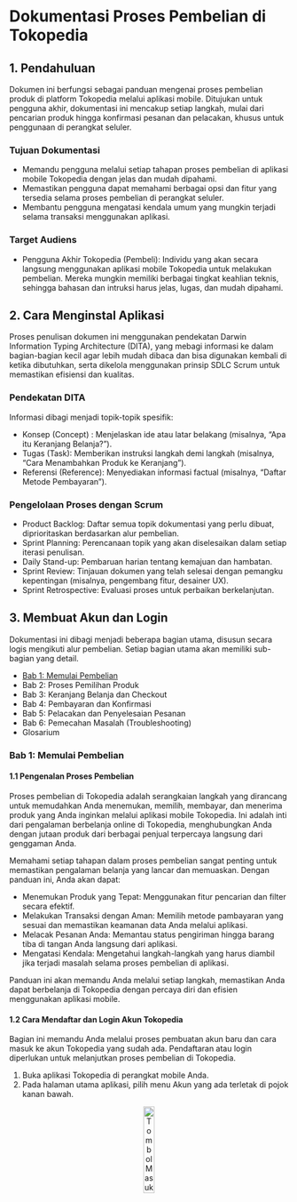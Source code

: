 # Dokumentasi Proses Pembelian di Tokopedia #

## 1.	Pendahuluan ##
Dokumen ini berfungsi sebagai panduan mengenai proses pembelian produk di platform Tokopedia melalui aplikasi mobile. Ditujukan untuk pengguna akhir, dokumentasi ini mencakup setiap langkah, mulai dari pencarian produk hingga konfirmasi pesanan dan pelacakan, khusus untuk penggunaan di perangkat seluler.

### Tujuan Dokumentasi ###
* Memandu pengguna melalui setiap tahapan proses pembelian di aplikasi mobile Tokopedia dengan jelas dan mudah dipahami.
* Memastikan pengguna dapat memahami berbagai opsi dan fitur yang tersedia selama proses pembelian di perangkat seluler.
* Membantu pengguna mengatasi kendala umum yang mungkin terjadi selama transaksi menggunakan aplikasi.

### Target Audiens ###
* Pengguna Akhir Tokopedia (Pembeli): Individu yang akan secara langsung menggunakan aplikasi mobile Tokopedia untuk melakukan pembelian. Mereka mungkin memiliki berbagai tingkat keahlian teknis, sehingga bahasan dan intruksi harus jelas, lugas, dan mudah dipahami.

## 2.	Cara Menginstal Aplikasi ##
Proses penulisan dokumen ini menggunakan pendekatan Darwin Information Typing Architecture (DITA), yang mebagi informasi ke dalam bagian-bagian kecil agar lebih mudah dibaca dan bisa digunakan kembali di ketika dibutuhkan, serta dikelola menggunakan prinsip SDLC Scrum untuk memastikan efisiensi dan kualitas.

### Pendekatan DITA ###
Informasi dibagi menjadi topik-topik spesifik:
* Konsep (Concept) : Menjelaskan ide atau latar belakang (misalnya, “Apa itu Keranjang Belanja?”).
* Tugas (Task): Memberikan instruksi langkah demi langkah (misalnya, “Cara Menambahkan Produk ke Keranjang”).
* Referensi (Reference): Menyediakan informasi factual (misalnya, “Daftar Metode Pembayaran”).

### Pengelolaan Proses dengan Scrum ###
* Product Backlog: Daftar semua topik dokumentasi yang perlu dibuat, diprioritaskan berdasarkan alur pembelian.
* Sprint Planning: Perencanaan topik yang akan diselesaikan dalam setiap iterasi penulisan.
* Daily Stand-up: Pembaruan harian tentang kemajuan dan hambatan.
* Sprint Review: Tinjauan dokumen yang telah selesai dengan pemangku kepentingan (misalnya, pengembang fitur, desainer UX).
* Sprint Retrospective: Evaluasi proses untuk perbaikan berkelanjutan.

## 3.	Membuat Akun dan Login ##
Dokumentasi ini dibagi menjadi beberapa bagian utama, disusun secara logis mengikuti alur pembelian. Setiap bagian utama akan memiliki sub-bagian yang detail.
* [Bab 1: Memulai Pembelian](#bab-1-memulai-pembelian)
* Bab 2: Proses Pemilihan Produk
* Bab 3: Keranjang Belanja dan Checkout
* Bab 4: Pembayaran dan Konfirmasi
* Bab 5: Pelacakan dan Penyelesaian Pesanan
* Bab 6: Pemecahan Masalah (Troubleshooting)
* Glosarium

### Bab 1: Memulai Pembelian ###
#### 1.1	Pengenalan Proses Pembelian ####
Proses pembelian di Tokopedia adalah serangkaian langkah yang dirancang untuk memudahkan Anda menemukan, memilih, membayar, dan menerima produk yang Anda inginkan melalui aplikasi mobile Tokopedia. Ini adalah inti dari pengalaman berbelanja online di Tokopedia, menghubungkan Anda dengan jutaan produk dari berbagai penjual terpercaya langsung dari genggaman Anda.

Memahami setiap tahapan dalam proses pembelian sangat penting untuk memastikan pengalaman belanja yang lancar dan memuaskan. Dengan panduan ini, Anda akan dapat:
* Menemukan Produk yang Tepat: Menggunakan fitur pencarian dan filter secara efektif.
* Melakukan Transaksi dengan Aman: Memilih metode pambayaran yang sesuai dan memastikan keamanan data Anda melalui aplikasi.
* Melacak Pesanan Anda: Memantau status pengiriman hingga barang tiba di tangan Anda langsung dari aplikasi.
* Mengatasi Kendala: Mengetahui langkah-langkah yang harus diambil jika terjadi masalah selama proses pembelian di aplikasi.

Panduan ini akan memandu Anda melalui setiap langkah, memastikan Anda dapat berbelanja di Tokopedia dengan percaya diri dan efisien menggunakan aplikasi mobile.

#### 1.2	Cara Mendaftar dan Login Akun Tokopedia ####
Bagian ini memandu Anda melalui proses pembuatan akun baru dan cara masuk ke akun Tokopedia yang sudah ada. Pendaftaran atau login diperlukan untuk melanjutkan proses pembelian di Tokopedia.

1.	Buka aplikasi Tokopedia di perangkat mobile Anda.
2.	Pada halaman utama aplikasi, pilih menu Akun yang ada terletak di pojok kanan bawah.
<p align="center">
  <img src="https://github.com/user-attachments/assets/f887866f-0215-4b85-a080-2de28e6b70b0" 
       alt="Tombol Masuk atau Daftar di Aplikasi Tokopedia" 
       width="20%">
</p>

